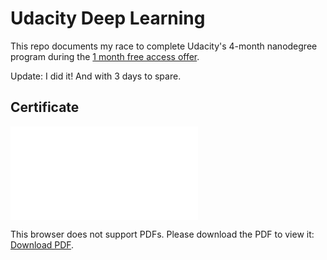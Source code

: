 # Udacity Deep Learning
This repo documents my race to complete Udacity's 4-month nanodegree program during the [1 month free access offer](https://www.udacity.com/legal/en-us/one-month-free-access).

Update: I did it! And with 3 days to spare.

## Certificate
<object data="certification.pdf" type="application/pdf" width="700px" height="700px">
    <embed src="certification.pdf">
        <p>This browser does not support PDFs. Please download the PDF to view it: <a href="http://yoursite.com/the.pdf">Download PDF</a>.</p>
    </embed>
</object>
